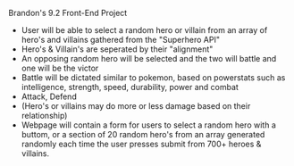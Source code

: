 Brandon's 9.2 Front-End Project

- User will be able to select a random hero or villain from an array of hero's and villains gathered from the "Superhero API"
- Hero's & Villain's are seperated by their "alignment" 
- An opposing random hero will be selected and the two will battle and one will be the victor
- Battle will be dictated similar to pokemon, based on powerstats such as intelligence, strength, speed, durability, power and combat
- Attack, Defend
- (Hero's or villains may do more or less damage based on their relationship)
- Webpage will contain a form for users to select a random hero with a buttom, or a section of 20 random hero's from an array generated randomly each time the user presses submit from 700+ heroes & villains.